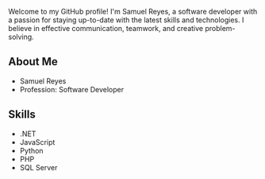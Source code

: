 Welcome to my GitHub profile! I'm Samuel Reyes, a software developer with a passion for staying up-to-date with the latest skills and technologies. I believe in effective communication, teamwork, and creative problem-solving.

## About Me
- Samuel Reyes
- Profession: Software Developer

## Skills
- .NET
- JavaScript
- Python 
- PHP
- SQL Server

